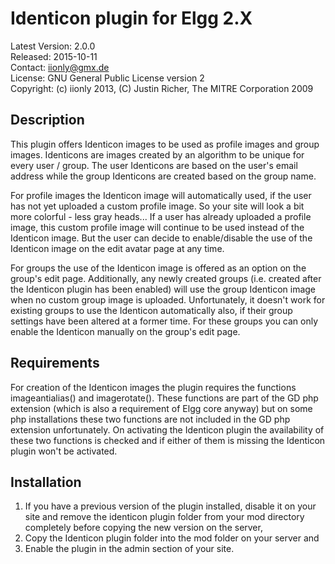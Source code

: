 Identicon plugin for Elgg 2.X
=============================

Latest Version: 2.0.0  
Released: 2015-10-11  
Contact: iionly@gmx.de  
License: GNU General Public License version 2  
Copyright: (c) iionly 2013, (C) Justin Richer, The MITRE Corporation 2009


Description
-----------

This plugin offers Identicon images to be used as profile images and group images. Identicons are images created by an algorithm to be unique for every user / group. The user Identicons are based on the user's email address while the group Identicons are created based on the group name.

For profile images the Identicon image will automatically used, if the user has not yet uploaded a custom profile image. So your site will look a bit more colorful - less gray heads... If a user has already uploaded a profile image, this custom profile image will continue to be used instead of the Identicon image. But the user can decide to enable/disable the use of the Identicon image on the edit avatar page at any time.

For groups the use of the Identicon image is offered as an option on the group's edit page. Additionally, any newly created groups (i.e. created after the Identicon plugin has been enabled) will use the group Identicon image when no custom group image is uploaded. Unfortunately, it doesn't work for existing groups to use the Identicon automatically also, if their group settings have been altered at a former time. For these groups you can only enable the Identicon manually on the group's edit page.


Requirements
------------

For creation of the Identicon images the plugin requires the functions imageantialias() and imagerotate(). These functions are part of the GD php extension (which is also a requirement of Elgg core anyway) but on some php installations these two functions are not included in the GD php extension unfortunately. On activating the Identicon plugin the availability of these two functions is checked and if either of them is missing the Identicon plugin won't be activated.


Installation
------------

1. If you have a previous version of the plugin installed, disable it on your site and remove the identicon plugin folder from your mod directory completely before copying the new version on the server,
2. Copy the Identicon plugin folder into the mod folder on your server and
3. Enable the plugin in the admin section of your site.
